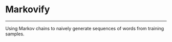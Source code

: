 # Markovify

---

Using Markov chains to naively generate sequences of words from training samples.

